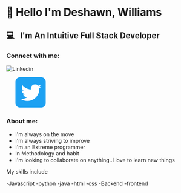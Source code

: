 
<h1><span> 👋 </span> Hello I'm Deshawn, Williams </h1> 

<h2><span> 💻 </span>&nbsp;&nbsp;I'm An Intuitive Full Stack Developer</h2>


### Connect with me:
![Linkedin](https://upload.wikimedia.org/wikipedia/commons/8/81/LinkedIn_icon.svg)

<ul>
  
  <!--   ----------------------------------------------         -->
  
  
  <a href="">
      <img class="img-icon" style="width: 80px; height: 80px;" 
     src="https://github.com/edent/SuperTinyIcons/blob/master/images/svg/twitter.svg">
      </img>
    </a>
  
</ul>




### About me:


- I'm always on the move 
- I'm always striving to improve 
- I'm an Extreme programmer
- In Methodology and habit
- I'm looking to collaborate on 
  anything..I love to learn new things
  
  
<div id="skills">
  <p>My skills include</p>
  
</div>
-Javascript
-python
-java
-html
-css
-Backend
-frontend
<!--
**MarquisTheCoder/MarquisTheCoder** is a ✨ _special_ ✨ repository because its `README.md` (this file) appears on your GitHub profile.

Here are some ideas to get you started:

- 🔭 I’m currently working on ...
- 🌱 I’m currently learning ...
- 👯 I’m looking to collaborate on ...
- 🤔 I’m looking for help with ...
- 💬 Ask me about ...
- 📫 How to reach me: ...
- 😄 Pronouns: ...
- ⚡ Fun fact: ...
-->
